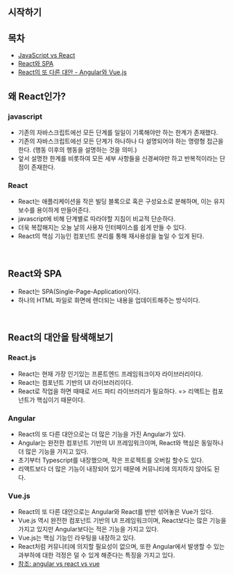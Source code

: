 ## 시작하기

## 목차

- [JavaScript vs React](#왜_React인가?)
- [React와 SPA](#React와_SPA)
- [React의 또 다른 대안 - Angular와 Vue.js](#React의_대안을_탐색해보기)
  </br>

## 왜 React인가?

### javascript

- 기존의 자바스크립트에선 모든 단계를 일일이 기록해야만 하는 한계가 존재했다.
- 기존의 자바스크립트에선 모든 단계가 하나하나 다 설명되어야 하는 명령형 접근을 한다. (행동 이후의 행동을 설명하는 것을 의미.)
- 앞서 설명한 한계를 비롯하여 모든 세부 사항들을 신경써야만 하고 반복적이라는 단점이 존재한다.

### React

- React는 애플리케이션을 작은 빌딩 블록으로 혹은 구성요소로 분해하며, 이는 유지보수를 용이하게 만들어준다.
- javascript에 비해 단계별로 따라야할 지침이 비교적 단순하다.
- 더욱 복잡해지는 오늘 날의 사용자 인터페이스를 쉽게 만들 수 있다.
- React의 핵심 기능인 컴포넌트 분리를 통해 재사용성을 높일 수 있게 된다.

</br>

## React와 SPA

- React는 SPA(Single-Page-Application)이다.
- 하나의 HTML 파일로 화면에 렌더되는 내용을 업데이트해주는 방식이다.

</br>

## React의 대안을 탐색해보기

### React.js

- React는 현재 가장 인기있는 프론트엔드 프레임워크이자 라이브러리이다.
- React는 컴포넌트 기반의 UI 라이브러리이다.
- React로 작업을 하면 때때로 서드 파티 라이브러리가 필요하다. => 리액트는 컴포넌트가 핵심이기 때문이다.

### Angular

- React의 또 다른 대안으로는 더 많은 기능을 가진 Angular가 있다.
- Angular는 완전한 컴포넌트 기반의 UI 프레임워크이며, React와 핵심은 동일하나 더 많은 기능을 가지고 있다.
- 초기부터 Typescript를 내장했으며, 작은 프로젝트를 오버킬 할수도 있다.
- 리액트보다 더 많은 기능이 내장되어 있기 때문에 커뮤니티에 의지하지 않아도 된다.

### Vue.js

- React의 또 다른 대안으로는 Angular와 React를 반반 섞어놓은 Vue가 있다.
- Vue.js 역시 완전한 컴포넌트 기반의 UI 프레임워크이며, React보다는 많은 기능을 가지고 있지만 Angular보다는 적은 기능을 가지고 있다.
- Vue.js는 핵심 기능인 라우팅을 내장하고 있다.
- React처럼 커뮤니티에 의지할 필요성이 없으며, 또한 Angular에서 발생할 수 있는 과부하에 대한 걱정은 덜 수 있게 해준다는 특징을 가지고 있다.
- [참조: angular vs react vs vue](https://academind.com/tutorials/angular-vs-react-vs-vue-my-thoughts)

</br>
